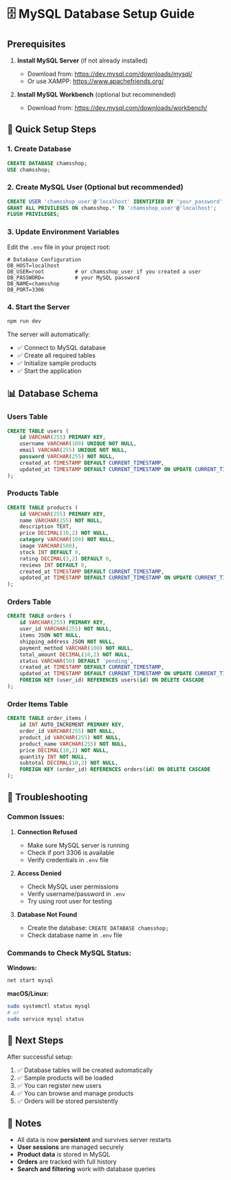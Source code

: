 # 🗄️ MySQL Database Setup Guide

## Prerequisites

1. **Install MySQL Server** (if not already installed)
   - Download from: https://dev.mysql.com/downloads/mysql/
   - Or use XAMPP: https://www.apachefriends.org/

2. **Install MySQL Workbench** (optional but recommended)
   - Download from: https://dev.mysql.com/downloads/workbench/

## 🚀 Quick Setup Steps

### 1. Create Database
```sql
CREATE DATABASE chamsshop;
USE chamsshop;
```

### 2. Create MySQL User (Optional but recommended)
```sql
CREATE USER 'chamsshop_user'@'localhost' IDENTIFIED BY 'your_password';
GRANT ALL PRIVILEGES ON chamsshop.* TO 'chamsshop_user'@'localhost';
FLUSH PRIVILEGES;
```

### 3. Update Environment Variables
Edit the `.env` file in your project root:

```env
# Database Configuration
DB_HOST=localhost
DB_USER=root          # or chamsshop_user if you created a user
DB_PASSWORD=          # your MySQL password
DB_NAME=chamsshop
DB_PORT=3306
```

### 4. Start the Server
```bash
npm run dev
```

The server will automatically:
- ✅ Connect to MySQL database
- ✅ Create all required tables
- ✅ Initialize sample products
- ✅ Start the application

## 📊 Database Schema

### Users Table
```sql
CREATE TABLE users (
    id VARCHAR(255) PRIMARY KEY,
    username VARCHAR(100) UNIQUE NOT NULL,
    email VARCHAR(255) UNIQUE NOT NULL,
    password VARCHAR(255) NOT NULL,
    created_at TIMESTAMP DEFAULT CURRENT_TIMESTAMP,
    updated_at TIMESTAMP DEFAULT CURRENT_TIMESTAMP ON UPDATE CURRENT_TIMESTAMP
);
```

### Products Table
```sql
CREATE TABLE products (
    id VARCHAR(255) PRIMARY KEY,
    name VARCHAR(255) NOT NULL,
    description TEXT,
    price DECIMAL(10,2) NOT NULL,
    category VARCHAR(100) NOT NULL,
    image VARCHAR(500),
    stock INT DEFAULT 0,
    rating DECIMAL(3,2) DEFAULT 0,
    reviews INT DEFAULT 0,
    created_at TIMESTAMP DEFAULT CURRENT_TIMESTAMP,
    updated_at TIMESTAMP DEFAULT CURRENT_TIMESTAMP ON UPDATE CURRENT_TIMESTAMP
);
```

### Orders Table
```sql
CREATE TABLE orders (
    id VARCHAR(255) PRIMARY KEY,
    user_id VARCHAR(255) NOT NULL,
    items JSON NOT NULL,
    shipping_address JSON NOT NULL,
    payment_method VARCHAR(100) NOT NULL,
    total_amount DECIMAL(10,2) NOT NULL,
    status VARCHAR(50) DEFAULT 'pending',
    created_at TIMESTAMP DEFAULT CURRENT_TIMESTAMP,
    updated_at TIMESTAMP DEFAULT CURRENT_TIMESTAMP ON UPDATE CURRENT_TIMESTAMP,
    FOREIGN KEY (user_id) REFERENCES users(id) ON DELETE CASCADE
);
```

### Order Items Table
```sql
CREATE TABLE order_items (
    id INT AUTO_INCREMENT PRIMARY KEY,
    order_id VARCHAR(255) NOT NULL,
    product_id VARCHAR(255) NOT NULL,
    product_name VARCHAR(255) NOT NULL,
    price DECIMAL(10,2) NOT NULL,
    quantity INT NOT NULL,
    subtotal DECIMAL(10,2) NOT NULL,
    FOREIGN KEY (order_id) REFERENCES orders(id) ON DELETE CASCADE
);
```

## 🔧 Troubleshooting

### Common Issues:

1. **Connection Refused**
   - Make sure MySQL server is running
   - Check if port 3306 is available
   - Verify credentials in `.env` file

2. **Access Denied**
   - Check MySQL user permissions
   - Verify username/password in `.env`
   - Try using root user for testing

3. **Database Not Found**
   - Create the database: `CREATE DATABASE chamsshop;`
   - Check database name in `.env` file

### Commands to Check MySQL Status:

**Windows:**
```cmd
net start mysql
```

**macOS/Linux:**
```bash
sudo systemctl status mysql
# or
sudo service mysql status
```

## 🎯 Next Steps

After successful setup:
1. ✅ Database tables will be created automatically
2. ✅ Sample products will be loaded
3. ✅ You can register new users
4. ✅ You can browse and manage products
5. ✅ Orders will be stored persistently

## 📝 Notes

- All data is now **persistent** and survives server restarts
- **User sessions** are managed securely
- **Product data** is stored in MySQL
- **Orders** are tracked with full history
- **Search and filtering** work with database queries 